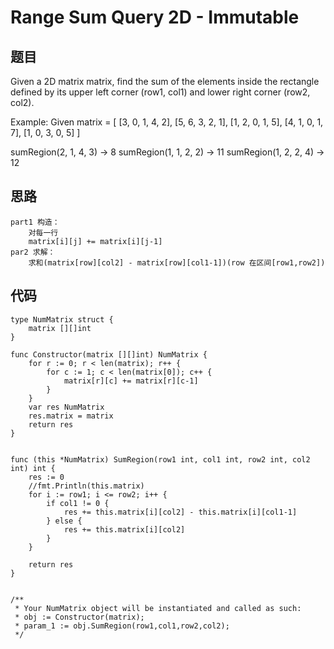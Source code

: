 # Range Sum Query 2D - Immutable

## 题目

Given a 2D matrix matrix, find the sum of the elements inside the rectangle defined by its upper left corner (row1, col1) and lower right corner (row2, col2).

Example:
Given matrix = [
  [3, 0, 1, 4, 2],
  [5, 6, 3, 2, 1],
  [1, 2, 0, 1, 5],
  [4, 1, 0, 1, 7],
  [1, 0, 3, 0, 5]
]

sumRegion(2, 1, 4, 3) -> 8
sumRegion(1, 1, 2, 2) -> 11
sumRegion(1, 2, 2, 4) -> 12

## 思路

```
part1 构造：
	对每一行
	matrix[i][j] += matrix[i][j-1]
par2 求解：
	求和(matrix[row][col2] - matrix[row][col1-1])(row 在区间[row1,row2])

```


## 代码


```golang
type NumMatrix struct {
    matrix [][]int 
}

func Constructor(matrix [][]int) NumMatrix {
    for r := 0; r < len(matrix); r++ {
        for c := 1; c < len(matrix[0]); c++ {
            matrix[r][c] += matrix[r][c-1]
        }
    } 
    var res NumMatrix
    res.matrix = matrix
    return res
}


func (this *NumMatrix) SumRegion(row1 int, col1 int, row2 int, col2 int) int {
    res := 0
    //fmt.Println(this.matrix)
    for i := row1; i <= row2; i++ {
        if col1 != 0 {
            res += this.matrix[i][col2] - this.matrix[i][col1-1]
        } else {
            res += this.matrix[i][col2]
        }
    } 
    
    return res
}


/**
 * Your NumMatrix object will be instantiated and called as such:
 * obj := Constructor(matrix);
 * param_1 := obj.SumRegion(row1,col1,row2,col2);
 */
```

